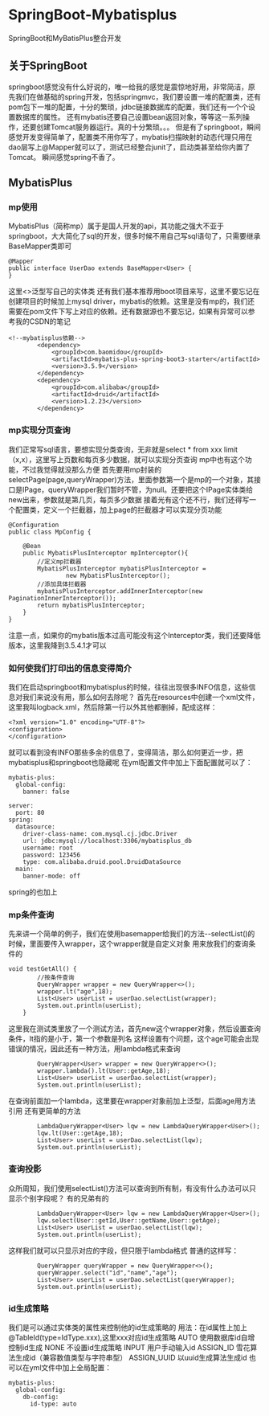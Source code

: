 # SpringBoot-Mybatisplus
SpringBoot和MyBatisPlus整合开发

## 关于SpringBoot
springboot感觉没有什么好说的，唯一给我的感觉是震惊地好用，非常简洁，原先我们在做基础的spring开发，包括springmvc，我们要设置一堆的配置类，还有pom包下一堆的配置，十分的繁琐，jdbc链接数据库的配置，我们还有一个个设置数据库的属性。
还有mybatis还要自己设置bean返回对象，等等这一系列操作，还要创建Tomcat服务器运行。真的十分繁琐。。。 
但是有了springboot，瞬间感觉开发变得简单了，配置类不用你写了，mybatis扫描映射的动态代理只用在dao层写上@Mapper就可以了，测试已经整合junit了，启动类甚至给你内置了Tomcat。
瞬间感觉spring不香了。

## MybatisPlus
### mp使用
MybatisPlus（简称mp）属于是国人开发的api，其功能之强大不亚于springboot，大大简化了sql的开发，很多时候不用自己写sql语句了，只需要继承BaseMapper类即可
```
@Mapper
public interface UserDao extends BaseMapper<User> {
}
```
这里<>泛型写自己的实体类
还有我们基本推荐用boot项目来写，这里不要忘记在创建项目的时候加上mysql driver，mybatis的依赖。这里是没有mp的，我们还需要在pom文件下写上对应的依赖。还有数据源也不要忘记，如果有异常可以参考我的CSDN的笔记
```
<!--mybatisplus依赖-->
        <dependency>
            <groupId>com.baomidou</groupId>
            <artifactId>mybatis-plus-spring-boot3-starter</artifactId>
            <version>3.5.9</version>
        </dependency>
        <dependency>
            <groupId>com.alibaba</groupId>
            <artifactId>druid</artifactId>
            <version>1.2.23</version>
        </dependency>
```
### mp实现分页查询
我们正常写sql语言，要想实现分类查询，无非就是select * from xxx limit （x,x），这里写上页数和每页多少数据，就可以实现分页查询
mp中也有这个功能，不过我觉得就没那么方便
首先要用mp封装的selectPage(page,queryWrapper)方法，里面参数第一个是mp的一个对象，其接口是IPage，queryWrapper我们暂时不管，为null。还要把这个IPage实体类给new出来，参数就是第几页，每页多少数据
接着光有这个还不行，我们还得写一个配置类，定义一个拦截器，加上page的拦截器才可以实现分页功能
```
@Configuration
public class MpConfig {

    @Bean
    public MybatisPlusInterceptor mpInterceptor(){
        //定义mp拦截器
        MybatisPlusInterceptor mybatisPlusInterceptor =
                new MybatisPlusInterceptor();
        //添加具体拦截器
        mybatisPlusInterceptor.addInnerInterceptor(new PaginationInnerInterceptor());
        return mybatisPlusInterceptor;
    }
}
```
注意一点，如果你的mybatis版本过高可能没有这个Interceptor类，我们还要降低版本，这里我降到3.5.4.1才可以

### 如何使我们打印出的信息变得简介
我们在启动springboot和mybatisplus的时候，往往出现很多INFO信息，这些信息对我们来说没有用，那么如何去除呢？
首先在resources中创建一个xml文件，这里我叫logback.xml，然后除第一行以外其他都删掉，配成这样：
```
<?xml version="1.0" encoding="UTF-8"?>
<configuration>
</configuration>
```
就可以看到没有INFO那些多余的信息了，变得简洁，那么如何更近一步，把mybatisplus和springboot也隐藏呢
在yml配置文件中加上下面配置就可以了：
```
mybatis-plus:
  global-config:
    banner: false
```
```
server:
  port: 80
spring:
  datasource:
    driver-class-name: com.mysql.cj.jdbc.Driver
    url: jdbc:mysql://localhost:3306/mybatisplus_db
    username: root
    password: 123456
    type: com.alibaba.druid.pool.DruidDataSource
  main:
    banner-mode: off
```
spring的也加上

### mp条件查询
先来讲一个简单的例子，我们在使用basemapper给我们的方法--selectList()的时候，里面要传入wrapper，这个wrapper就是自定义对象
用来放我们的查询条件的
```
void testGetAll() {
        //按条件查询
        QueryWrapper wrapper = new QueryWrapper<>();
        wrapper.lt("age",18);
        List<User> userList = userDao.selectList(wrapper);
        System.out.println(userList);
    }
```
这里我在测试类里放了一个测试方法，首先new这个wrapper对象，然后设置查询条件，lt指的是小于，第一个参数是列名
这样设置有个问题，这个age可能会出现错误的情况，因此还有一种方法，用lambda格式来查询
```
        QueryWrapper<User> wrapper = new QueryWrapper<>();
        wrapper.lambda().lt(User::getAge,18);
        List<User> userList = userDao.selectList(wrapper);
        System.out.println(userList);
```
在查询前面加一个lambda，这里要在wrapper对象前加上泛型，后面age用方法引用
还有更简单的方法
```
        LambdaQueryWrapper<User> lqw = new LambdaQueryWrapper<User>();
        lqw.lt(User::getAge,18);
        List<User> userList = userDao.selectList(lqw);
        System.out.println(userList);
```

### 查询投影
众所周知，我们使用selectList()方法可以查询到所有制，有没有什么办法可以只显示个别字段呢？
有的兄弟有的
```
        LambdaQueryWrapper<User> lqw = new LambdaQueryWrapper<User>();
        lqw.select(User::getId,User::getName,User::getAge);
        List<User> userList = userDao.selectList(lqw);
        System.out.println(userList);
```
这样我们就可以只显示对应的字段，但只限于lambda格式
普通的这样写：
```
        QueryWrapper queryWrapper = new QueryWrapper<>();
        queryWrapper.select("id","name","age");
        List<User> userList = userDao.selectList(queryWrapper);
        System.out.println(userList);
```

### id生成策略
我们是可以通过实体类的属性来控制他的id生成策略的
用法：在id属性上加上@TableId(type=IdType.xxx),这里xxx对应id生成策略
AUTO 使用数据库id自增控制id生成
NONE 不设置id生成策略
INPUT 用户手动输入id
ASSIGN_ID 雪花算法生成id（兼容数值类型与字符串型）
ASSIGN_UUID 以uuid生成算法生成id
也可以在yml文件中加上全局配置：
```
mybatis-plus:
  global-config:
    db-config:
      id-type: auto
```